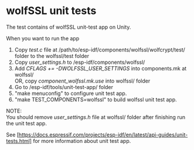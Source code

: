 # wolfSSL unit tests

The test contains of wolfSSL unit-test app on Unity.

When you want to run the app  
1. Copy *test.c* file at /path/to/esp-idf/components/wolfssl/wolfcrypt/test/ folder to the  wolfssl/test folder  
2. Copy *user_settings.h* to /esp-idf/components/wolfssl/  
3. Add *CFLAGS += -DWOLFSSL_USER_SETTINGS* into components.mk at wolfssl/  
OR, copy *component_wolfssl.mk.use* into wolfssl/ folder  
4. Go to /esp-idf/tools/unit-test-app/ folder  
5. "make menuconfig" to configure unit test app.  
6. "make TEST_COMPONENTS=wolfssl" to build wolfssl unit test app.  

NOTE:  
 You should remove *user_settings.h* file at wolfssl/ folder after finishing run  
 the unit test app.

See [https://docs.espressif.com/projects/esp-idf/en/latest/api-guides/unit-tests.html] for more information about unit test app.
